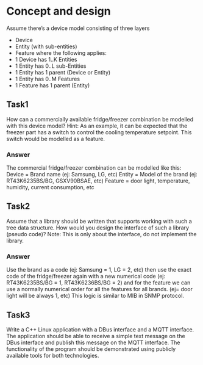 # Concept and design

Assume there’s a device model consisting of three layers 
* Device
* Entity (with sub-entities)
* Feature
where the following applies:
* 1 Device has 1..K Entities
* 1 Entity has 0..L sub-Entities
* 1 Entity has 1 parent (Device or Entity)
* 1 Entity has 0..M Features
* 1 Feature has 1 parent (Entity)

## Task1
How can a commercially available fridge/freezer combination be modelled with this device model? Hint: As an example, it can be expected that the freezer part has a switch to control the cooling temperature setpoint. This switch would be modelled as a feature. 

### Answer
The commercial fridge/freezer combination can be modelled like this:
Device = Brand name (ej: Samsung, LG, etc)
Entity = Model of the brand (ej: RT43K6235BS/BG, GSXV90BSAE, etc)
Feature = door light, temperature, humidity, current consumption, etc

## Task2
Assume that a library should be written that supports working with such a tree data structure. How would you design the interface of such a library (pseudo code)?
Note: This is only about the interface, do not implement the library.

### Answer
Use the brand as a code (ej: Samsung = 1, LG = 2, etc) then use the exact code of the fridge/freezer again with a new numerical code (ej: RT43K6235BS/BG = 1, RT43K6236BS/BG = 2) and for the feature we can use a normally numerical order for all the features for all brands. (ej= door light will be always 1, etc)
This logic is similar to MIB in SNMP protocol.

## Task3
Write a C++ Linux application with a DBus interface and a MQTT interface. The application should be able to receive a simple text message on the DBus interface and publish this message on the MQTT interface. The functionality of the program should be demonstrated using publicly available tools for both technologies.